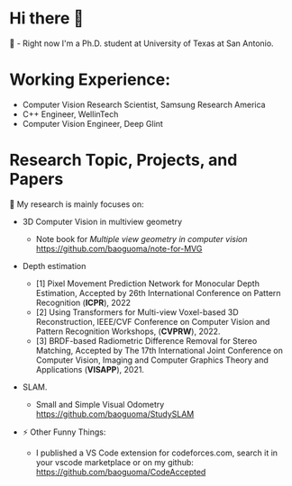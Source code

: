 # Hi there 👋

🔭 - Right now I'm a Ph.D. student at University of Texas at San Antonio. 

# Working Experience:

- Computer Vision Research Scientist, Samsung Research America
- C++ Engineer, WellinTech
- Computer Vision Engineer, Deep Glint

# Research Topic, Projects, and Papers

🌱 My research is mainly focuses on:

- 3D Computer Vision in multiview geometry 
  - Note book for *Multiple view geometry in computer vision* <https://github.com/baoguoma/note-for-MVG>
  
- Depth estimation
  - [1] Pixel Movement Prediction Network for Monocular Depth Estimation, Accepted by 26th International Conference on Pattern Recognition (**ICPR**), 2022
  - [2] Using Transformers for Multi-view Voxel-based 3D Reconstruction, IEEE/CVF Conference on Computer Vision and Pattern Recognition Workshops, (**CVPRW**), 2022.
  - [3] BRDF-based Radiometric Difference Removal for Stereo Matching, Accepted by The 17th International Joint Conference on Computer Vision, Imaging and Computer Graphics Theory and Applications (**VISAPP**), 2021.
  
- SLAM.
  - Small and Simple Visual Odometry <https://github.com/baoguoma/StudySLAM>

- ⚡ Other Funny Things:
  - I published a VS Code extension for codeforces.com, search it in your vscode marketplace or on my github: <https://github.com/baoguoma/CodeAccepted> 

<!--
**baoguoma/baoguoma** is a ✨ _special_ ✨ repository because its `README.md` (this file) appears on your GitHub profile.

Here are some ideas to get you started:

- 🔭 I’m currently working on ...
- 🌱 I’m currently learning ...
- 👯 I’m looking to collaborate on ...
- 🤔 I’m looking for help with ...
- 💬 Ask me about ...
- 📫 How to reach me: ...
- 😄 Pronouns: ...
- ⚡ Fun fact: ...
-->
